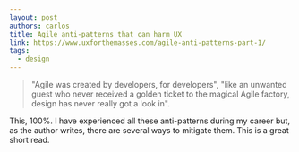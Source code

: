 ```yaml
---
layout: post
authors: carlos
title: Agile anti-patterns that can harm UX
link: https://www.uxforthemasses.com/agile-anti-patterns-part-1/
tags:
  - design
---
```

> "Agile was created by developers, for developers", "like an unwanted guest who never received a golden ticket to the magical Agile factory, design has never really got a look in".

This, 100%. I have experienced all these anti-patterns during my career but, as the author writes, there are several ways to mitigate them. This is a great short read.